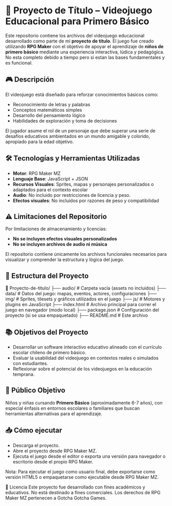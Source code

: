 # 🌟 Proyecto de Título – Videojuego Educacional para Primero Básico

Este repositorio contiene los archivos del videojuego educacional desarrollado como parte de mi **proyecto de título**. El juego fue creado utilizando **RPG Maker** con el objetivo de apoyar el aprendizaje de **niños de primero básico** mediante una experiencia interactiva, lúdica y pedagógica. No esta completo debido a tiempo pero si estan las bases fundamentales y es funcional.

## 🎮 Descripción

El videojuego está diseñado para reforzar conocimientos básicos como:

- Reconocimiento de letras y palabras
- Conceptos matemáticos simples
- Desarrollo del pensamiento lógico
- Habilidades de exploración y toma de decisiones

El jugador asume el rol de un personaje que debe superar una serie de desafíos educativos ambientados en un mundo amigable y colorido, apropiado para la edad objetivo.

## 🛠️ Tecnologías y Herramientas Utilizadas

- **Motor**: RPG Maker MZ
- **Lenguaje Base**: JavaScript + JSON
- **Recursos Visuales**: Sprites, mapas y personajes personalizados o adaptados para el contexto escolar
- **Audio**: No incluido por restricciones de licencia y peso.
- **Efectos visuales**: No incluidos por razones de peso y compatibilidad

## ⚠️ Limitaciones del Repositorio

Por limitaciones de almacenamiento y licencias:

- **No se incluyen efectos visuales personalizados**
- **No se incluyen archivos de audio ni música**

El repositorio contiene únicamente los archivos funcionales necesarios para visualizar y comprender la estructura y lógica del juego.

## 🧩 Estructura del Proyecto

📁 Proyecto-de-titulo/
├── audio/ # Carpeta vacía (assets no incluidos)
├── data/ # Datos del juego: mapas, eventos, actores, configuraciones
├── img/ # Sprites, tilesets y gráficos utilizados en el juego
├── js/ # Motores y plugins en JavaScript
├── index.html # Archivo principal para correr el juego en navegador (modo local)
├── package.json # Configuración del proyecto (si se usa empaquetado)
├── README.md # Este archivo

## 📚 Objetivos del Proyecto

- Desarrollar un software interactivo educativo alineado con el currículo escolar chileno de primero básico.
- Evaluar la usabilidad del videojuego en contextos reales o simulados con estudiantes.
- Reflexionar sobre el potencial de los videojuegos en la educación temprana.

## 🧠 Público Objetivo

Niños y niñas cursando **Primero Básico** (aproximadamente 6-7 años), con especial énfasis en entornos escolares o familiares que buscan herramientas alternativas para el aprendizaje.

## 📥 Cómo ejecutar

- Descarga el proyecto.
- Abre el proyecto desde RPG Maker MZ.
- Ejecuta el juego desde el editor o exporta una versión para navegador o escritorio desde el propio RPG Maker.
  
Nota: Para ejecutar el juego como usuario final, debe exportarse como versión HTML5 o empaquetarse como ejecutable desde RPG Maker MZ.

📄 Licencia
Este proyecto fue desarrollado con fines académicos y educativos. No está destinado a fines comerciales. Los derechos de RPG Maker MZ pertenecen a Gotcha Gotcha Games.
